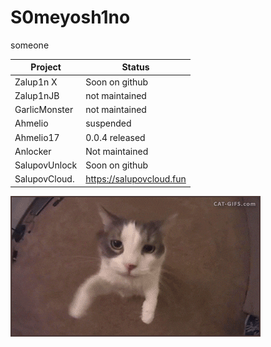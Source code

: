 # S0meyosh1no
someone


| Project        | Status                  |
|----------------|-------------------------|
| Zalup1n X      | Soon on github          |
| Zalup1nJB      | not maintained          |
| GarlicMonster  | not maintained          |
| Ahmelio        | suspended               |
| Ahmelio17      | 0.0.4 released          |
| Anlocker       | Not maintained          |
| SalupovUnlock  | Soon on github          |
| SalupovCloud.  | https://salupovcloud.fun|




![Alt Text](giphy.gif)
